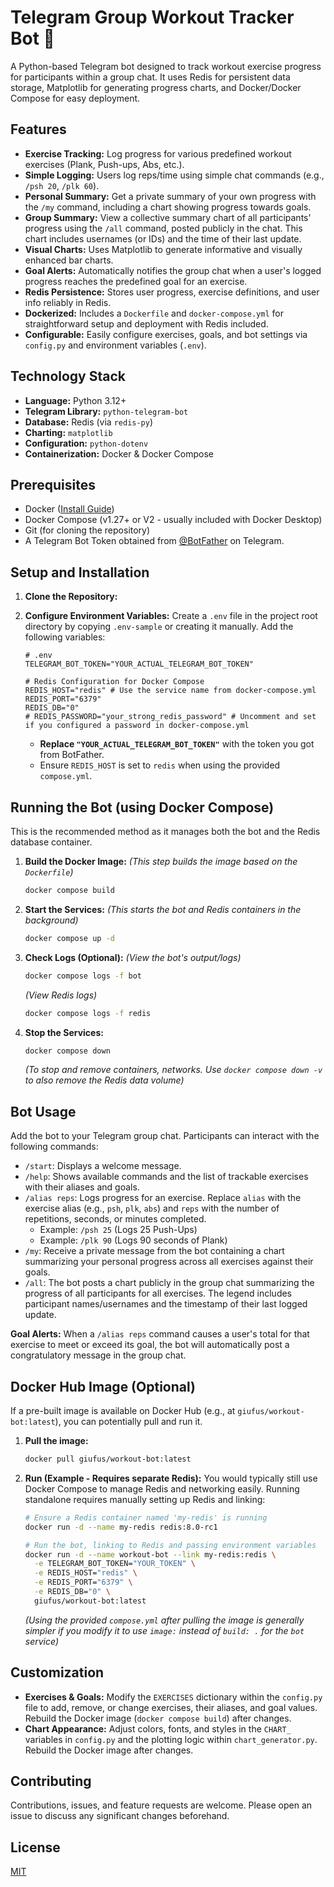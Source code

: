 # Telegram Group Workout Tracker Bot 💪

A Python-based Telegram bot designed to track workout exercise progress for participants within a group chat. It uses Redis for persistent data storage, Matplotlib for generating progress charts, and Docker/Docker Compose for easy deployment.

## Features

*   **Exercise Tracking:** Log progress for various predefined workout exercises (Plank, Push-ups, Abs, etc.).
*   **Simple Logging:** Users log reps/time using simple chat commands (e.g., `/psh 20`, `/plk 60`).
*   **Personal Summary:** Get a private summary of your own progress with the `/my` command, including a chart showing progress towards goals.
*   **Group Summary:** View a collective summary chart of all participants' progress using the `/all` command, posted publicly in the chat. This chart includes usernames (or IDs) and the time of their last update.
*   **Visual Charts:** Uses Matplotlib to generate informative and visually enhanced bar charts.
*   **Goal Alerts:** Automatically notifies the group chat when a user's logged progress reaches the predefined goal for an exercise.
*   **Redis Persistence:** Stores user progress, exercise definitions, and user info reliably in Redis.
*   **Dockerized:** Includes a `Dockerfile` and `docker-compose.yml` for straightforward setup and deployment with Redis included.
*   **Configurable:** Easily configure exercises, goals, and bot settings via `config.py` and environment variables (`.env`).

## Technology Stack

*   **Language:** Python 3.12+
*   **Telegram Library:** `python-telegram-bot`
*   **Database:** Redis (via `redis-py`)
*   **Charting:** `matplotlib`
*   **Configuration:** `python-dotenv`
*   **Containerization:** Docker & Docker Compose

## Prerequisites

*   Docker ([Install Guide](https://docs.docker.com/engine/install/))
*   Docker Compose (v1.27+ or V2 - usually included with Docker Desktop)
*   Git (for cloning the repository)
*   A Telegram Bot Token obtained from [@BotFather](https://t.me/BotFather) on Telegram.

## Setup and Installation

1.  **Clone the Repository:**


2.  **Configure Environment Variables:**
    Create a `.env` file in the project root directory by copying `.env-sample` or creating it manually. Add the following variables:

    ```dotenv
    # .env
    TELEGRAM_BOT_TOKEN="YOUR_ACTUAL_TELEGRAM_BOT_TOKEN"

    # Redis Configuration for Docker Compose
    REDIS_HOST="redis" # Use the service name from docker-compose.yml
    REDIS_PORT="6379"
    REDIS_DB="0"
    # REDIS_PASSWORD="your_strong_redis_password" # Uncomment and set if you configured a password in docker-compose.yml
    ```
    *   **Replace `"YOUR_ACTUAL_TELEGRAM_BOT_TOKEN"`** with the token you got from BotFather.
    *   Ensure `REDIS_HOST` is set to `redis` when using the provided `compose.yml`.

## Running the Bot (using Docker Compose)

This is the recommended method as it manages both the bot and the Redis database container.

1.  **Build the Docker Image:**
    *(This step builds the image based on the `Dockerfile`)*
    ```bash
    docker compose build
    ```

2.  **Start the Services:**
    *(This starts the bot and Redis containers in the background)*
    ```bash
    docker compose up -d
    ```

3.  **Check Logs (Optional):**
    *(View the bot's output/logs)*
    ```bash
    docker compose logs -f bot
    ```
    *(View Redis logs)*
    ```bash
    docker compose logs -f redis
    ```

4.  **Stop the Services:**
    ```bash
    docker compose down
    ```
    *(To stop and remove containers, networks. Use `docker compose down -v` to also remove the Redis data volume)*

## Bot Usage

Add the bot to your Telegram group chat. Participants can interact with the following commands:

*   `/start`: Displays a welcome message.
*   `/help`: Shows available commands and the list of trackable exercises with their aliases and goals.
*   `/alias reps`: Logs progress for an exercise. Replace `alias` with the exercise alias (e.g., `psh`, `plk`, `abs`) and `reps` with the number of repetitions, seconds, or minutes completed.
    *   Example: `/psh 25` (Logs 25 Push-Ups)
    *   Example: `/plk 90` (Logs 90 seconds of Plank)
*   `/my`: Receive a private message from the bot containing a chart summarizing your personal progress across all exercises against their goals.
*   `/all`: The bot posts a chart publicly in the group chat summarizing the progress of all participants for all exercises. The legend includes participant names/usernames and the timestamp of their last logged update.

**Goal Alerts:** When a `/alias reps` command causes a user's total for that exercise to meet or exceed its goal, the bot will automatically post a congratulatory message in the group chat.

## Docker Hub Image (Optional)

If a pre-built image is available on Docker Hub (e.g., at `giufus/workout-bot:latest`), you can potentially pull and run it.

1.  **Pull the image:**
    ```bash
    docker pull giufus/workout-bot:latest
    ```
2.  **Run (Example - Requires separate Redis):** You would typically still use Docker Compose to manage Redis and networking easily. Running standalone requires manually setting up Redis and linking:
    ```bash
    # Ensure a Redis container named 'my-redis' is running
    docker run -d --name my-redis redis:8.0-rc1

    # Run the bot, linking to Redis and passing environment variables
    docker run -d --name workout-bot --link my-redis:redis \
      -e TELEGRAM_BOT_TOKEN="YOUR_TOKEN" \
      -e REDIS_HOST="redis" \
      -e REDIS_PORT="6379" \
      -e REDIS_DB="0" \
      giufus/workout-bot:latest
    ```
    *(Using the provided `compose.yml` after pulling the image is generally simpler if you modify it to use `image:` instead of `build: .` for the `bot` service)*

## Customization

*   **Exercises & Goals:** Modify the `EXERCISES` dictionary within the `config.py` file to add, remove, or change exercises, their aliases, and goal values. Rebuild the Docker image (`docker compose build`) after changes.
*   **Chart Appearance:** Adjust colors, fonts, and styles in the `CHART_` variables in `config.py` and the plotting logic within `chart_generator.py`. Rebuild the Docker image after changes.

## Contributing

Contributions, issues, and feature requests are welcome. Please open an issue to discuss any significant changes beforehand.

## License

[MIT](LICENSE) 